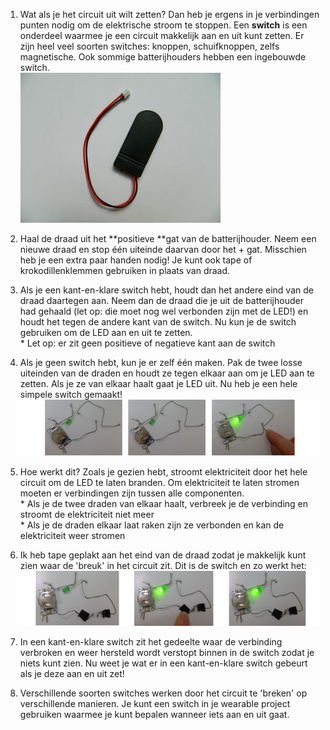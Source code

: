 1. Wat als je het circuit uit wilt zetten? Dan heb je ergens in je verbindingen punten nodig om de elektrische stroom te stoppen. Een **switch** is een onderdeel waarmee je een circuit makkelijk aan en uit kunt zetten. Er zijn heel veel soorten switches: knoppen, schuifknoppen, zelfs magnetische. Ook sommige batterijhouders hebben een ingebouwde switch.  
   ![](/assets/DSCN1112.JPG)

2. Haal de draad uit het **positieve **gat van de batterijhouder. Neem een nieuwe draad en stop één uiteinde daarvan door het + gat. Misschien heb je een extra paar handen nodig! Je kunt ook tape of krokodillenklemmen gebruiken in plaats van draad.

3. Als je een kant-en-klare switch hebt, houdt dan het andere eind van de draad daartegen aan. Neem dan de draad die je uit de batterijhouder had gehaald \(let op: die moet nog wel verbonden zijn met de LED!\) en houdt het tegen de andere kant van de switch. Nu kun je de switch gebruiken om de LED aan en uit te zetten.  
   \* Let op: er zit geen positieve of negatieve kant aan de switch

4. Als je geen switch hebt, kun je er zelf één maken. Pak de twee losse uiteinden van de draden en houdt ze tegen elkaar aan om je LED aan te zetten. Als je ze van elkaar haalt gaat je LED uit. Nu heb je een hele simpele switch gemaakt!  
   ![](/nl/assets/switch_diy_thread_abc_120_650.png)

5. Hoe werkt dit? Zoals je gezien hebt, stroomt elektriciteit door het hele circuit om de LED te laten branden. Om elektriciteit te laten stromen moeten er verbindingen zijn tussen alle componenten.  
   \* Als je de twee draden van elkaar haalt, verbreek je de verbinding en stroomt de elektriciteit niet meer  
   \* Als je de draden elkaar laat raken zijn ze verbonden en kan de elektriciteit weer stromen

6. Ik heb tape geplakt aan het eind van de draad zodat je makkelijk kunt zien waar de 'breuk' in het circuit zit. Dit is de switch en zo werkt het:  
   ![](/nl/assets/switch_diy_tape_abc_120_650.png)

7. In een kant-en-klare switch zit het gedeelte waar de verbinding verbroken en weer hersteld wordt verstopt binnen in de switch zodat je niets kunt zien. Nu weet je wat er in een kant-en-klare switch gebeurt als je deze aan en uit zet!

8. Verschillende soorten switches werken door het circuit te 'breken' op verschillende manieren. Je kunt een switch in je wearable project gebruiken waarmee je kunt bepalen wanneer iets aan en uit gaat.



